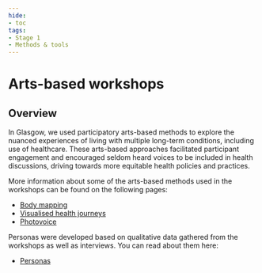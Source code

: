 ```yaml
---
hide: 
- toc
tags:
- Stage 1
- Methods & tools
---
```


# Arts-based workshops 

## Overview 

In Glasgow, we used participatory arts-based methods to explore the nuanced experiences of living with multiple long-term conditions, including use of healthcare. These arts-based approaches facilitated participant engagement and encouraged seldom heard voices to be included in health discussions, driving towards more equitable health policies and practices.

More information about some of the arts-based methods used in the workshops can be found on the following pages:  

- [Body mapping](body-mapping.md)
- [Visualised health journeys](visual-health-journeys.md)
- [Photovoice](photovoice.md)

Personas were developed based on qualitative data gathered from the workshops as well as interviews. You can read about them here:  

- [Personas](person-maps.md)

  
